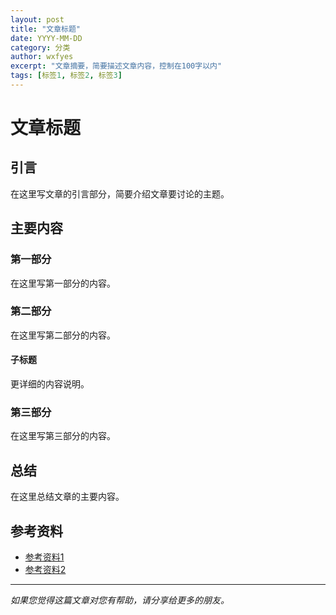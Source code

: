 ```yaml
---
layout: post
title: "文章标题"
date: YYYY-MM-DD
category: 分类
author: wxfyes
excerpt: "文章摘要，简要描述文章内容，控制在100字以内"
tags: [标签1, 标签2, 标签3]
---
```


# 文章标题

## 引言

在这里写文章的引言部分，简要介绍文章要讨论的主题。

## 主要内容

### 第一部分

在这里写第一部分的内容。

### 第二部分

在这里写第二部分的内容。

#### 子标题

更详细的内容说明。

### 第三部分

在这里写第三部分的内容。

## 总结

在这里总结文章的主要内容。

## 参考资料

- [参考资料1](链接地址)
- [参考资料2](链接地址)

---

*如果您觉得这篇文章对您有帮助，请分享给更多的朋友。*
